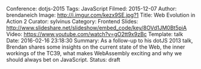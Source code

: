 Conference: dotjs-2015
Tags: JavaScript
Filmed: 2015-12-07
Author: brendaneich
Image: http://i.imgur.com/kezx9SE.jpg?1
Title: Web Evolution in Action 2
Curator: sylvinus
Category: Frontend
Slides: http://www.slideshare.net/slideshow/embed_code/key/8OVd1JM0Bt5piA
Video: https://www.youtube.com/watch?v=gO2tt9x9zBc
Template: talk
Date: 2016-02-16 23:18:30
Summary: As a follow-up to his dotJS 2013 talk, Brendan shares some insights on the current state of the Web, the inner workings of the TC39, what makes WebAssembly exciting and why we should always bet on JavaScript.
Status: draft